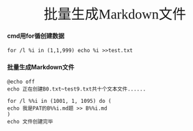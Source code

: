 

<center><font size=6 face="行书">批量生成Markdown文件</font></center>

#### cmd用for循创建数据

```txt
for /l %i in (1,1,999) echo %i >>test.txt
```


#### 批量生成Markdown文件

```batch
@echo off
echo 正在创建B0.txt~test9.txt共十个文本文件......

for /l %%i in (1001, 1, 1095) do (
echo 我是PAT的B%%i.md题 >> B%%i.md
)
echo 文件创建完毕
```

